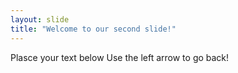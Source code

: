 ```yaml
---
layout: slide
title: "Welcome to our second slide!"
---
```

Plasce your text below
Use the left arrow to go back!
